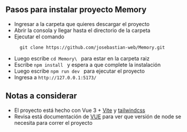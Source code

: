 ## Pasos para instalar proyecto Memory
- Ingresar a la carpeta que quieres descargar el proyecto
- Abrir la consola y llegar hasta el directorio de la carpeta
- Ejecutar el comando
  ```shell
    git clone https://github.com/josebastian-web/Memory.git
   ```
- Luego escribe  ```cd Memory\ ``` para estar en la carpeta raiz
- Escribe  ```npm install ``` y espera a que complete la instalación
- Luego escribe  ```npm run dev ``` para ejecutar el proyecto
- Ingresa a ```http://127.0.0.1:5173/```

## Notas a considerar
- El proyecto está hecho con Vue 3 + [Vite](https://vitejs.dev/guide/) y [tailwindcss](https://tailwindcss.com/)
- Revisa está documentación de [VUE](https://vuejs.org/guide/quick-start.html#creating-a-vue-application) para ver que versión de node se necesita para correr el proyecto
